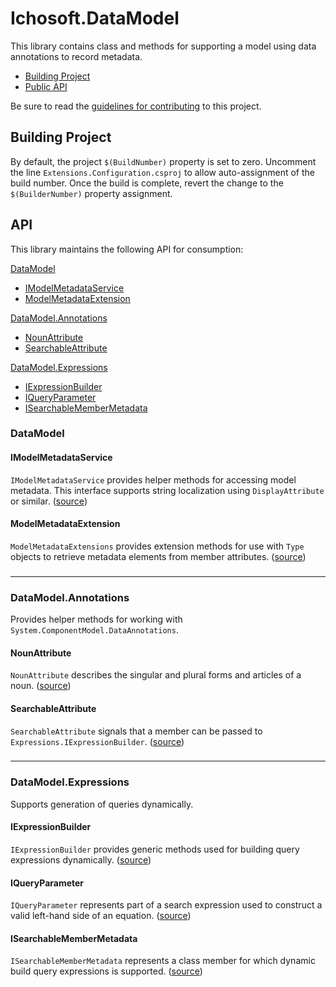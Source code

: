 # Ichosoft.DataModel #
This library contains class and methods for supporting a model using data annotations to record metadata.

* [Building Project](#building-prjoject)
* [Public API](#api)

Be sure to read the [guidelines for contributing](CONTRIBUTING.md) to this project.

## Building Project ##
By default, the project `$(BuildNumber)` property is set to zero. Uncomment the line `Extensions.Configuration.csproj` to allow auto-assignment of the build number. Once the build is complete, revert the change to the `$(BuilderNumber)` property assignment.

## API ##
This library maintains the following API for consumption:

[DataModel](#DataModel)
* [IModelMetadataService](#IModelMetadataService)
* [ModelMetadataExtension](#ModelMetadataExtension)

[DataModel.Annotations](#DataModel.Annotations)
* [NounAttribute](#NounAttribute)
* [SearchableAttribute](#SearchableAttribute)

[DataModel.Expressions](#DataModel.Expressions)
* [IExpressionBuilder](#IExpressionBuilder)
* [IQueryParameter](#IQueryParameter)
* [ISearchableMemberMetadata](#ISearchableMemberMetadata)

### DataModel 
#### IModelMetadataService ####
`IModelMetadataService` provides helper methods for accessing model metadata. This interface supports string localization using `DisplayAttribute` or similar. ([source](DataModel/IModelMetadataService.cs))

#### ModelMetadataExtension ####
`ModelMetadataExtensions` provides extension methods for use with `Type` objects to retrieve metadata elements from member attributes. ([source](DataModel/ModelMetadataExtension.cs))
###

---

### DataModel.Annotations
Provides helper methods for working with `System.ComponentModel.DataAnnotations`.

#### NounAttribute ####
`NounAttribute` describes the singular and plural forms and articles of a noun. ([source](DataModel/Annotations/NounAttribute.cs))

#### SearchableAttribute ####
`SearchableAttribute` signals that a member can be passed to `Expressions.IExpressionBuilder`. ([source](DataModel/Annotations/Searchable.cs))
###

---

### DataModel.Expressions 
Supports generation of queries dynamically.

#### IExpressionBuilder ####
`IExpressionBuilder` provides generic methods used for building query expressions dynamically. ([source](DataModel/Expressions/IExpressionBuilder.cs))

#### IQueryParameter ####
`IQueryParameter` represents part of a search expression used to construct a valid left-hand side of an equation. ([source](DataModel/Expressions/IQueryParameter.cs))

#### ISearchableMemberMetadata ####
`ISearchableMemberMetadata` represents a class member for which dynamic build query expressions is supported. ([source](DataModel/Expressions/ISearchableMemberMetadata.cs))

###
